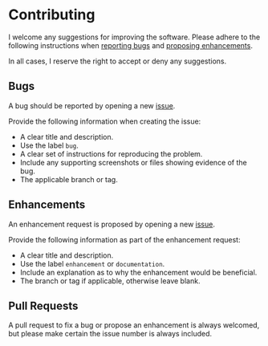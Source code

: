# Contributing

I welcome any suggestions for improving the software. Please adhere to the following instructions when [reporting bugs](#bugs) and [proposing enhancements](#enhancements).

In all cases, I reserve the right to accept or deny any suggestions.

## Bugs

A bug should be reported by opening a new [issue](https://github.com/davidledwards/ped-syntax/issues).

Provide the following information when creating the issue:

- A clear title and description.
- Use the label `bug`.
- A clear set of instructions for reproducing the problem.
- Include any supporting screenshots or files showing evidence of the bug.
- The applicable branch or tag.

## Enhancements

An enhancement request is proposed by opening a new [issue](https://github.com/davidledwards/ped-syntax/issues).

Provide the following information as part of the enhancement request:

- A clear title and description.
- Use the label `enhancement` or `documentation`.
- Include an explanation as to why the enhancement would be beneficial.
- The branch or tag if applicable, otherwise leave blank.

## Pull Requests

A pull request to fix a bug or propose an enhancement is always welcomed, but please make certain the issue number is always included.

